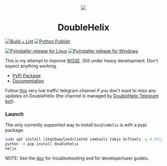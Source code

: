 <p align="center">
  <img src="https://avatars.githubusercontent.com/u/168782993?s=200&v=4">
</p>
  <h1 align="center">DoubleHelix</h1>

[![Build + Lint](https://github.com/DoubleHelixApp/DoubleHelix/actions/workflows/python-build-lint.yml/badge.svg)](https://github.com/Helix/Helix/actions/workflows/python-build-lint.yml)
[![Python Publish](https://github.com/DoubleHelixApp/DoubleHelix/actions/workflows/python-publish.yml/badge.svg)](https://github.com/Helix/Helix/actions/workflows/python-publish.yml/badge.svg)

[![PyInstaller release for Linux](https://github.com/DoubleHelixApp/DoubleHelix/actions/workflows/python-pyinstaller-linux.yml/badge.svg)](https://github.com/Helix/Helix/actions/workflows/python-pyinstaller-linux.yml)
[![PyInstaller release for Windows](https://github.com/DoubleHelixApp/DoubleHelix/actions/workflows/python-pyinstaller-win.yml/badge.svg)](https://github.com/Helix/Helix/actions/workflows/python-pyinstaller-win.yml)

This is my attempt to improve [WGSE](https://github.com/WGSExtract/WGSExtract-Dev). Still under heavy development. Don't expect anything working.

- [PyPi Package](https://pypi.org/project/doublehelix/)
- [Documentation](https://doublehelixapp.github.io/)

Follow [this](https://t.me/DoubleHelixApp) very low traffic telegram channel if you don't want to miss any updates on DoubleHelix (the channel is managed by [DoubleHelix Telegram bot](https://github.com/DoubleHelixApp/TelegramBOT)).

### Launch
The only currently supported way to install `DoubleHelix` is with a pypi package.

```bash
sudo apt install libqt6waylandclient6 samtools tabix bcftools -y # Only for Linux
python -m pip install doublehelix
helix
```

NOTE: See the [doc](https://doublehelixapp.github.io/) for troubleshooting and for developer/user guides.
